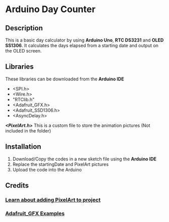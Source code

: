 # Arduino Day Counter

## Description
This is a basic day calculator by using **Arduino Uno**, **RTC DS3231** and **OLED SS1306**. It calculates the days elapsed from a starting date and output on the OLED screen.

## Libraries
These libraries can be downloaded from the **Arduino IDE**
- <SPI.h>
- <Wire.h>
- "RTClib.h"
- <Adafruit_GFX.h>
- <Adafruit_SSD1306.h>
- <AsyncDelay.h>

***<PixelArt.h>*** This is a custom file to store the animation pictures (Not included in the folder)

## Installation
1. Download/Copy the codes in a new sketch file using the **Arduino IDE**
2. Replace the startingDate and PixelArt pictures
3. Upload the code into the Arduino

## Credits 
### [Learn about adding PixelArt to project](https://create.arduino.cc/projecthub/138689/pixel-art-on-oled-display-7f8697?ref=tag&ref_id=oled&offset=26)
### [Adafruit_GFX Examples](https://github.com/adafruit/Adafruit-GFX-Library)


